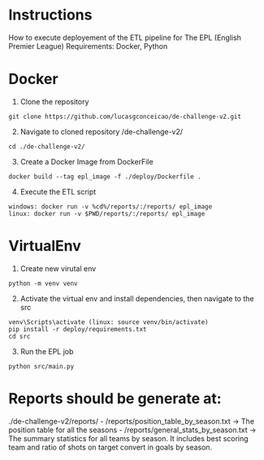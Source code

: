 # Instructions
How to execute deployement of the ETL pipeline for The EPL (English Premier League)
Requirements: Docker, Python

# Docker
1. Clone the repository
```
git clone https://github.com/lucasgconceicao/de-challenge-v2.git
```
2. Navigate to cloned repository /de-challenge-v2/
```
cd ./de-challenge-v2/
```
3. Create a Docker Image from DockerFile
```
docker build --tag epl_image -f ./deploy/Dockerfile .
```
4. Execute the ETL script
```
windows: docker run -v %cd%/reports/:/reports/ epl_image
linux: docker run -v $PWD/reports/:/reports/ epl_image
```

# VirtualEnv
1. Create new virutal env
```
python -m venv venv
```
2. Activate the virtual env and install dependencies, then navigate to the src
```
venv\Scripts\activate (linux: source venv/bin/activate)
pip install -r deploy/requirements.txt
cd src
```
3. Run the EPL job
```
python src/main.py
```

# Reports should be generate at:
./de-challenge-v2/reports/
    - /reports/position_table_by_season.txt -> The position table for all the seasons 
    - /reports/general_stats_by_season.txt -> The summary statistics for all teams by season. It includes best scoring team and ratio of shots on target convert in goals by season.    
    
    